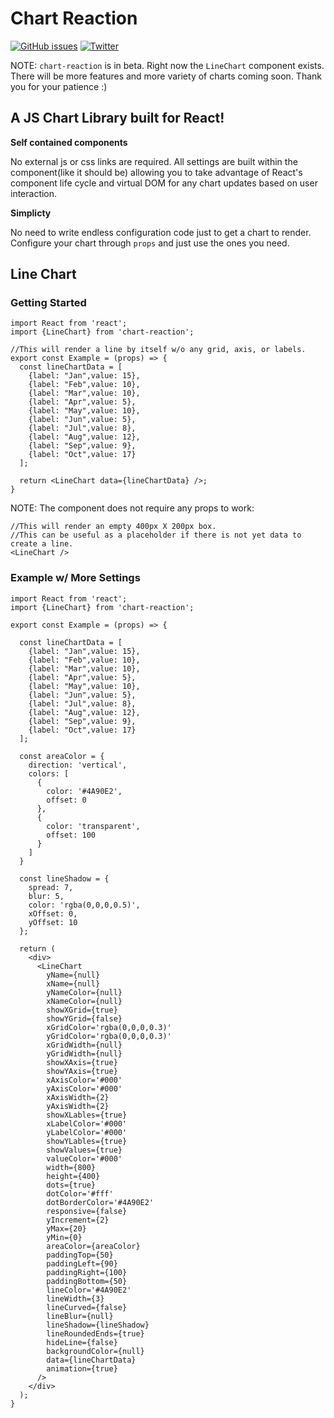 # Chart Reaction

[![GitHub issues](https://img.shields.io/github/issues/entreprenerder/chart-reaction.svg)](https://github.com/entreprenerder/chart-reaction/issues) [![Twitter](https://img.shields.io/twitter/url/https/github.com/entreprenerder/chart-reaction.svg?style=social)](https://twitter.com/intent/tweet?text=Wow:&url=https%3A%2F%2Fgithub.com%2Fentreprenerder%2Fchart-reaction)

NOTE: `chart-reaction` is in beta. Right now the `LineChart` component exists. There will be more features and more variety of charts coming soon. Thank you for your patience :)

## A JS Chart Library built for React!

**Self contained components**

No external js or css links are required. All settings are built within the component(like it should be) allowing you to take advantage of React's component life cycle and virtual DOM for any chart updates based on user interaction.

**Simplicty**

No need to write endless configuration code just to get a chart to render. Configure your chart through `props` and just use the ones you need.

## Line Chart

### Getting Started
<!-- prettier-ignore -->
```JSX
import React from 'react';
import {LineChart} from 'chart-reaction';

//This will render a line by itself w/o any grid, axis, or labels.
export const Example = (props) => {
  const lineChartData = [
    {label: "Jan",value: 15},
    {label: "Feb",value: 10},
    {label: "Mar",value: 10},
    {label: "Apr",value: 5},
    {label: "May",value: 10},
    {label: "Jun",value: 5},
    {label: "Jul",value: 8},
    {label: "Aug",value: 12},
    {label: "Sep",value: 9},
    {label: "Oct",value: 17}
  ];

  return <LineChart data={lineChartData} />;
}
```
NOTE: The component does not require any props to work:
```JSX
//This will render an empty 400px X 200px box.
//This can be useful as a placeholder if there is not yet data to create a line.
<LineChart />
```
### Example w/ More Settings
<!-- prettier-ignore -->
```JSX
import React from 'react';
import {LineChart} from 'chart-reaction';

export const Example = (props) => {

  const lineChartData = [
    {label: "Jan",value: 15},
    {label: "Feb",value: 10},
    {label: "Mar",value: 10},
    {label: "Apr",value: 5},
    {label: "May",value: 10},
    {label: "Jun",value: 5},
    {label: "Jul",value: 8},
    {label: "Aug",value: 12},
    {label: "Sep",value: 9},
    {label: "Oct",value: 17}
  ];

  const areaColor = {
    direction: 'vertical',
    colors: [
      {
        color: '#4A90E2',
        offset: 0
      },
      {
        color: 'transparent',
        offset: 100
      }
    ]
  }

  const lineShadow = {
    spread: 7,
    blur: 5,
    color: 'rgba(0,0,0,0.5)',
    xOffset: 0,
    yOffset: 10
  };

  return (
    <div>
      <LineChart
        yName={null}
        xName={null}
        yNameColor={null}
        xNameColor={null}
        showXGrid={true}
        showYGrid={false}
        xGridColor='rgba(0,0,0,0.3)'
        yGridColor='rgba(0,0,0,0.3)'
        xGridWidth={null}
        yGridWidth={null}
        showXAxis={true}
        showYAxis={true}
        xAxisColor='#000'
        yAxisColor='#000'
        xAxisWidth={2}
        yAxisWidth={2}
        showXLables={true}
        xLabelColor='#000'
        yLabelColor='#000'
        showYLables={true}
        showValues={true}
        valueColor='#000'
        width={800}
        height={400}
        dots={true}
        dotColor='#fff'
        dotBorderColor='#4A90E2'
        responsive={false}
        yIncrement={2}
        yMax={20}
        yMin={0}
        areaColor={areaColor}
        paddingTop={50}
        paddingLeft={90}
        paddingRight={100}
        paddingBottom={50}
        lineColor='#4A90E2'
        lineWidth={3}
        lineCurved={false}
        lineBlur={null}
        lineShadow={lineShadow}
        lineRoundedEnds={true}
        hideLine={false}
        backgroundColor={null}
        data={lineChartData}
        animation={true}
      />
    </div>
  );
}
```
